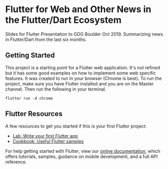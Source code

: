 # Flutter for Web and Other News in the Flutter/Dart Ecosystem

Slides for Flutter Presentation to GDG Boulder Oct 2019. Summarizing news in Flutter/Dart from the last six months.

## Getting Started

This project is a starting point for a Flutter web application. It's not refined but it has some good examples on how to implement some web specific features. It was created to run in your browser (Chrome is best). To run the project, make sure you have Flutter installed and you are on the Master channel. Then run the following in your terminal.

`flutter run -d chrome`


## Flutter Resources

A few resources to get you started if this is your first Flutter project:

- [Lab: Write your first Flutter app](https://flutter.dev/docs/get-started/codelab)
- [Cookbook: Useful Flutter samples](https://flutter.dev/docs/cookbook)

For help getting started with Flutter, view our
[online documentation](https://flutter.dev/docs), which offers tutorials,
samples, guidance on mobile development, and a full API reference.
